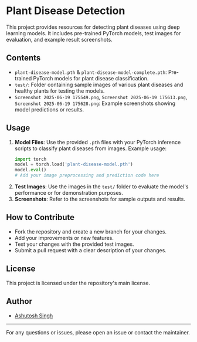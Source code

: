 # Plant Disease Detection

This project provides resources for detecting plant diseases using deep learning models. It includes pre-trained PyTorch models, test images for evaluation, and example result screenshots.

## Contents

- `plant-disease-model.pth` & `plant-disease-model-complete.pth`: Pre-trained PyTorch models for plant disease classification.
- `test/`: Folder containing sample images of various plant diseases and healthy plants for testing the models.
- `Screenshot 2025-06-19 175549.png`, `Screenshot 2025-06-19 175613.png`, `Screenshot 2025-06-19 175628.png`: Example screenshots showing model predictions or results.

## Usage

1. **Model Files**: Use the provided `.pth` files with your PyTorch inference scripts to classify plant diseases from images. Example usage:
   ```python
   import torch
   model = torch.load('plant-disease-model.pth')
   model.eval()
   # Add your image preprocessing and prediction code here
   ```
2. **Test Images**: Use the images in the `test/` folder to evaluate the model's performance or for demonstration purposes.
3. **Screenshots**: Refer to the screenshots for sample outputs and results.

## How to Contribute
- Fork the repository and create a new branch for your changes.
- Add your improvements or new features.
- Test your changes with the provided test images.
- Submit a pull request with a clear description of your changes.

## License
This project is licensed under the repository's main license.

## Author
- [Ashutosh Singh](https://github.com/AshutoshSingh058)

---
For any questions or issues, please open an issue or contact the maintainer. 